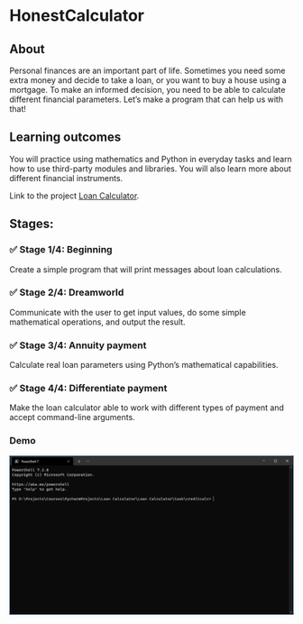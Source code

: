 # HonestCalculator

## About
Personal finances are an important part of life. Sometimes you need some extra money and decide to take a loan, or you want to buy a house using a mortgage. To make an informed decision, you need to be able to calculate different financial parameters. Let’s make a program that can help us with that!

## Learning outcomes
You will practice using mathematics and Python in everyday tasks and learn how to use third-party modules and libraries. You will also learn more about different financial instruments.

Link to the project [Loan Calculator](https://hyperskill.org/projects/90).

## Stages:
### :white_check_mark: Stage 1/4: Beginning
Create a simple program that will print messages about loan calculations.
### :white_check_mark: Stage 2/4: Dreamworld
Communicate with the user to get input values, do some simple mathematical operations, and output the result.
### :white_check_mark: Stage 3/4: Annuity payment
Calculate real loan parameters using Python’s mathematical capabilities.
### :white_check_mark: Stage 4/4: Differentiate payment 
Make the loan calculator able to work with different types of payment and accept command-line arguments.

### Demo
![Alt-текст](https://github.com/WatherMG/LoanCalculator/blob/main/Loan%20Calculator/task/creditcalc/LoanCalcilator.gif?raw=true&v=3&s=460 "Demo")
